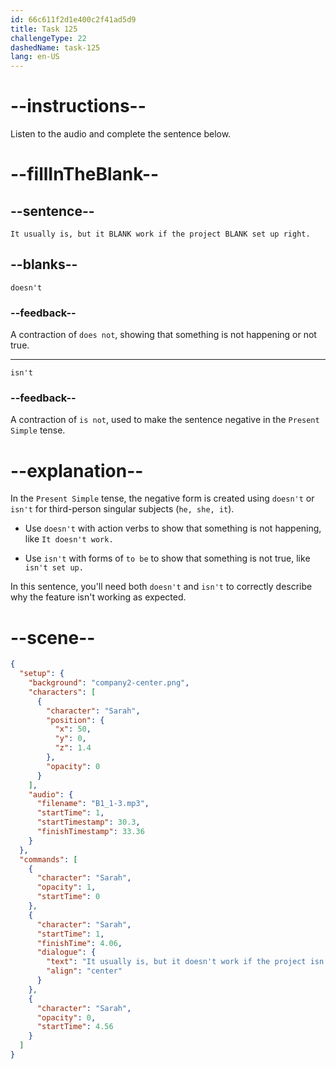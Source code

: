 ```yaml
---
id: 66c611f2d1e400c2f41ad5d9
title: Task 125
challengeType: 22
dashedName: task-125
lang: en-US
---
```


<!-- Audio Reference:
Sarah: It usually is, but it doesn't work if the project isn't set up right. -->

# --instructions--

Listen to the audio and complete the sentence below.

# --fillInTheBlank--

## --sentence--

`It usually is, but it BLANK work if the project BLANK set up right.`

## --blanks--

`doesn't`

### --feedback--

A contraction of `does not`, showing that something is not happening or not true. 

---

`isn't`

### --feedback--

A contraction of `is not`, used to make the sentence negative in the `Present Simple` tense. 

# --explanation--

In the `Present Simple` tense, the negative form is created using `doesn't` or `isn't` for third-person singular subjects (`he, she, it`). 

- Use `doesn't` with action verbs to show that something is not happening, like `It doesn't work.`

- Use `isn't` with forms of `to be` to show that something is not true, like `isn't set up.`

In this sentence, you'll need both `doesn't` and `isn't` to correctly describe why the feature isn't working as expected.

# --scene--

```json
{
  "setup": {
    "background": "company2-center.png",
    "characters": [
      {
        "character": "Sarah",
        "position": {
          "x": 50,
          "y": 0,
          "z": 1.4
        },
        "opacity": 0
      }
    ],
    "audio": {
      "filename": "B1_1-3.mp3",
      "startTime": 1,
      "startTimestamp": 30.3,
      "finishTimestamp": 33.36
    }
  },
  "commands": [
    {
      "character": "Sarah",
      "opacity": 1,
      "startTime": 0
    },
    {
      "character": "Sarah",
      "startTime": 1,
      "finishTime": 4.06,
      "dialogue": {
        "text": "It usually is, but it doesn't work if the project isn't set up right.",
        "align": "center"
      }
    },
    {
      "character": "Sarah",
      "opacity": 0,
      "startTime": 4.56
    }
  ]
}
```
